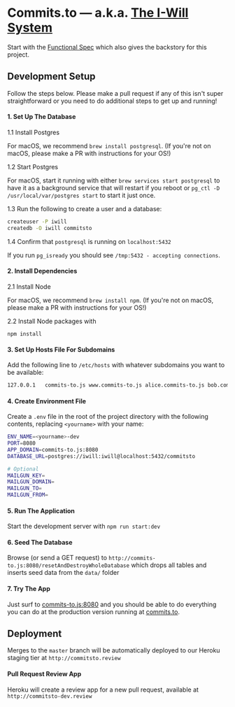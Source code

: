 # Commits.to &mdash; a.k.a. [The I-Will System](https://github.com/beeminder/iwill/)

Start with the
[Functional Spec](https://github.com/beeminder/iwill/wiki/)
which also gives the backstory for this project.


## Development Setup

Follow the steps below. Please make a pull request if any of this isn't super straightforward or you need to do additional steps to get up and running!

#### 1. Set Up The Database

1.1 Install Postgres

For macOS, we recommend
`brew install postgresql`.
(If you're not on macOS, please make a PR with instructions for your OS!)

1.2 Start Postgres  

For macOS, start it running with either
`brew services start postgresql`
to have it as a background service that will restart if you reboot or
`pg_ctl -D /usr/local/var/postgres start`
to start it just once.

1.3 Run the following to create a user and a database:

```sh
createuser -P iwill
createdb -O iwill commitsto
```

1.4 Confirm that `postgresql` is running on `localhost:5432`

If you run
`pg_isready`
you should see
`/tmp:5432 - accepting connections`.

#### 2. Install Dependencies

2.1 Install Node

For macOS, we recommend
`brew install npm`.
(If you're not on macOS, please make a PR with instructions for your OS!)

2.2 Install Node packages with

`npm install`


#### 3. Set Up Hosts File For Subdomains

Add the following line to `/etc/hosts` with whatever subdomains you want to be available:

```sh
127.0.0.1	commits-to.js www.commits-to.js alice.commits-to.js bob.commits-to.js
```


#### 4. Create Environment File

Create a `.env` file in the root of the project directory with the following contents, replacing `<yourname>` with your name:

```sh
ENV_NAME=<yourname>-dev
PORT=8080
APP_DOMAIN=commits-to.js:8080
DATABASE_URL=postgres://iwill:iwill@localhost:5432/commitsto

# Optional
MAILGUN_KEY=
MAILGUN_DOMAIN=
MAILGUN_TO=
MAILGUN_FROM=
```


#### 5. Run The Application

Start the development server with
`npm run start:dev`


#### 6. Seed The Database

Browse (or send a GET request) to
`http://commits-to.js:8080/resetAndDestroyWholeDatabase`
which drops all tables and inserts seed data from the `data/` folder

#### 7. Try The App

Just surf to
[commits-to.js:8080](http://commits-to.js:8080)
and you should be able to do everything you can do at the production version running at
[commits.to](http://commits.to).

## Deployment

Merges to the `master` branch will be automatically deployed to our Heroku staging tier at
`http://commitsto.review`


#### Pull Request Review App

Heroku will create a review app for a new pull request, available at `http://commitsto-dev.review`
